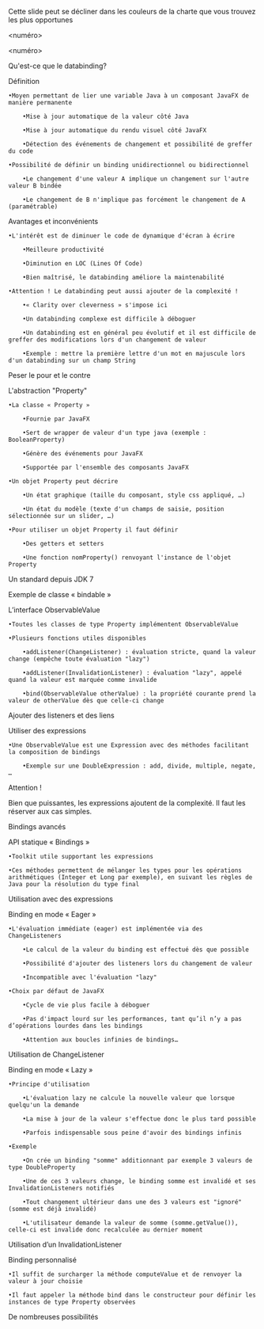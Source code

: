 Cette slide peut se décliner dans les couleurs de la charte que vous trouvez les plus opportunes

<numéro>

<numéro>

Qu'est-ce que le databinding?

Définition

    •Moyen permettant de lier une variable Java à un composant JavaFX de manière permanente 

        •Mise à jour automatique de la valeur côté Java 

        •Mise à jour automatique du rendu visuel côté JavaFX 

        •Détection des événements de changement et possibilité de greffer du code 

    •Possibilité de définir un binding unidirectionnel ou bidirectionnel 

        •Le changement d'une valeur A implique un changement sur l'autre valeur B bindée 

        •Le changement de B n'implique pas forcément le changement de A (paramétrable) 

 

Avantages et inconvénients

    •L'intérêt est de diminuer le code de dynamique d'écran à écrire 

        •Meilleure productivité 

        •Diminution en LOC (Lines Of Code) 

        •Bien maîtrisé, le databinding améliore la maintenabilité 

    •Attention ! Le databinding peut aussi ajouter de la complexité ! 

        •« Clarity over cleverness » s'impose ici 

        •Un databinding complexe est difficile à déboguer 

        •Un databinding est en général peu évolutif et il est difficile de greffer des modifications lors d'un changement de valeur 

        •Exemple : mettre la première lettre d'un mot en majuscule lors d'un databinding sur un champ String 

Peser le pour et le contre
 

L'abstraction "Property"

    •La classe « Property » 

        •Fournie par JavaFX 

        •Sert de wrapper de valeur d'un type java (exemple : BooleanProperty) 

        •Génère des événements pour JavaFX 

        •Supportée par l'ensemble des composants JavaFX 

    •Un objet Property peut décrire 

        •Un état graphique (taille du composant, style css appliqué, …) 

        •Un état du modèle (texte d'un champs de saisie, position sélectionnée sur un slider, …) 

    •Pour utiliser un objet Property il faut définir 

        •Des getters et setters 

        •Une fonction nomProperty() renvoyant l'instance de l'objet Property 

Un standard depuis JDK 7
 

Exemple de classe « bindable »
 

L’interface ObservableValue

    •Toutes les classes de type Property implémentent ObservableValue 

    •Plusieurs fonctions utiles disponibles 

        •addListener(ChangeListener) : évaluation stricte, quand la valeur change (empêche toute évaluation "lazy") 

        •addListener(InvalidationListener) : évaluation "lazy", appelé quand la valeur est marquée comme invalide 

        •bind(ObservableValue otherValue) : la propriété courante prend la valeur de otherValue dès que celle-ci change 

Ajouter des listeners et des liens
 

Utiliser des expressions

    •Une ObservableValue est une Expression avec des méthodes facilitant la composition de bindings 

        •Exemple sur une DoubleExpression : add, divide, multiple, negate, … 

Attention !

Bien que puissantes, les expressions ajoutent de la complexité. Il faut les réserver aux cas simples.

Bindings avancés
 

API statique « Bindings »

    •Toolkit utile supportant les expressions 

    •Ces méthodes permettent de mélanger les types pour les opérations arithmétiques (Integer et Long par exemple), en suivant les règles de Java pour la résolution du type final 

Utilisation avec des expressions
 

Binding en mode « Eager »

    •L'évaluation immédiate (eager) est implémentée via des ChangeListeners 

        •Le calcul de la valeur du binding est effectué dès que possible 

        •Possibilité d'ajouter des listeners lors du changement de valeur 

        •Incompatible avec l'évaluation "lazy" 

    •Choix par défaut de JavaFX 

        •Cycle de vie plus facile à déboguer 

        •Pas d'impact lourd sur les performances, tant qu’il n’y a pas d’opérations lourdes dans les bindings 

        •Attention aux boucles infinies de bindings… 

Utilisation de ChangeListener
 

Binding en mode « Lazy »

    •Principe d'utilisation 

        •L'évaluation lazy ne calcule la nouvelle valeur que lorsque quelqu'un la demande 

        •La mise à jour de la valeur s'effectue donc le plus tard possible 

        •Parfois indispensable sous peine d'avoir des bindings infinis 

    •Exemple 

        •On crée un binding "somme" additionnant par exemple 3 valeurs de type DoubleProperty 

        •Une de ces 3 valeurs change, le binding somme est invalidé et ses InvalidationListeners notifiés 

        •Tout changement ultérieur dans une des 3 valeurs est "ignoré" (somme est déjà invalidé) 

        •L'utilisateur demande la valeur de somme (somme.getValue()), celle-ci est invalide donc recalculée au dernier moment 

Utilisation d’un InvalidationListener
 

Binding personnalisé

    •Il suffit de surcharger la méthode computeValue et de renvoyer la valeur à jour choisie 

    •Il faut appeler la méthode bind dans le constructeur pour définir les instances de type Property observées 

De nombreuses possibilités
 
